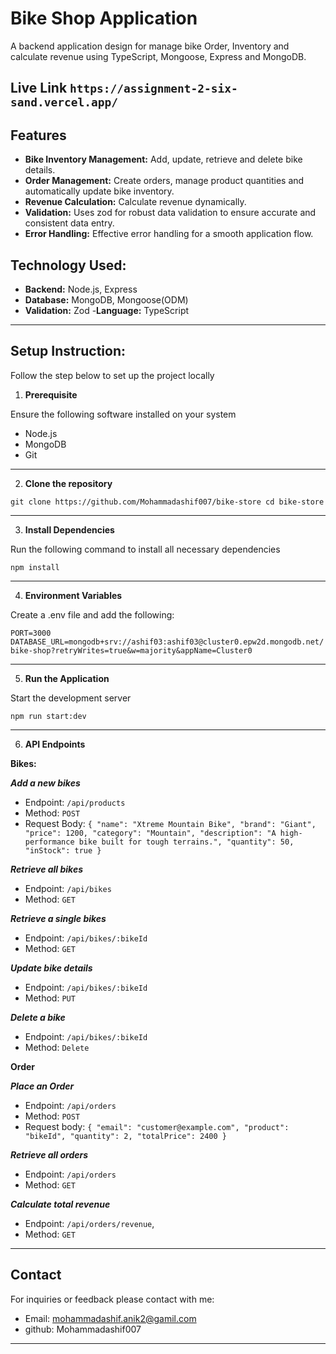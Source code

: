 # Bike Shop Application

A backend application design for manage bike Order, Inventory and calculate revenue using TypeScript, Mongoose, Express and MongoDB.

## Live Link `https://assignment-2-six-sand.vercel.app/`

## Features

- **Bike Inventory Management:** Add, update, retrieve and delete bike details.
- **Order Management:** Create orders, manage product quantities and automatically update bike inventory.
- **Revenue Calculation:** Calculate revenue dynamically.
- **Validation:** Uses zod for robust data validation to ensure accurate and consistent data entry.
- **Error Handling:** Effective error handling for a smooth application flow.

## Technology Used:

- **Backend:** Node.js, Express
- **Database:** MongoDB, Mongoose(ODM)
- **Validation:** Zod -**Language:** TypeScript

---

## Setup Instruction:

Follow the step below to set up the project locally

1. **Prerequisite**

Ensure the following software installed on your system

- Node.js
- MongoDB
- Git

---

2. **Clone the repository**

`git clone https://github.com/Mohammadashif007/bike-store
 cd bike-store
`

---

3. **Install Dependencies**

Run the following command to install all necessary dependencies

`npm install`

---

4. **Environment Variables**

Create a .env file and add the following:

`PORT=3000
DATABASE_URL=mongodb+srv://ashif03:ashif03@cluster0.epw2d.mongodb.net/bike-shop?retryWrites=true&w=majority&appName=Cluster0`

---

5. **Run the Application**

Start the development server

`npm run start:dev`

---

6. **API Endpoints**

**Bikes:**

**_Add a new bikes_**

- Endpoint: `/api/products`
- Method: `POST`
- Request Body:
  `{
  "name": "Xtreme Mountain Bike",
  "brand": "Giant",
  "price": 1200,
  "category": "Mountain",
  "description": "A high-performance bike built for tough terrains.",
  "quantity": 50,
  "inStock": true
}`

**_Retrieve all bikes_**

- Endpoint: `/api/bikes`
- Method: `GET`

**_Retrieve a single bikes_**

- Endpoint: `/api/bikes/:bikeId`
- Method: `GET`

**_Update bike details_**

- Endpoint: `/api/bikes/:bikeId`
- Method: `PUT`

**_Delete a bike_**

- Endpoint: `/api/bikes/:bikeId`
- Method: `Delete`

**Order**

**_Place an Order_**

- Endpoint: `/api/orders`
- Method: `POST`
- Request body:
  `{
    "email": "customer@example.com",
    "product": "bikeId",
    "quantity": 2,
    "totalPrice": 2400
}`

**_Retrieve all orders_**

- Endpoint: `/api/orders`
- Method: `GET`

**_Calculate total revenue_**

- Endpoint: `/api/orders/revenue`,
- Method: `GET`

---

## Contact

For inquiries or feedback please contact with me:

- Email: mohammadashif.anik2@gamil.com
- github: Mohammadashif007

---
